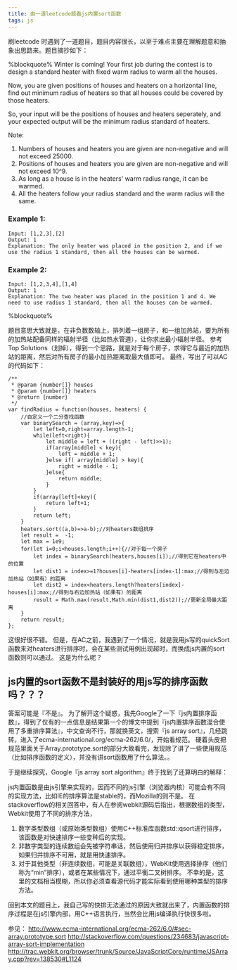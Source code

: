 ```yaml
---
title: 由一道leetcode题看js内置sort函数
tags: js
---
```

刷leetcode 时遇到了一道题目，题目内容很长，以至于难点主要在理解题意和抽象出思路来。题目摘抄如下：

%blockquote%
Winter is coming! Your first job during the contest is to design a standard heater with fixed warm radius to warm all the houses.

Now, you are given positions of houses and heaters on a horizontal line, find out minimum radius of heaters so that all houses could be covered by those heaters.

So, your input will be the positions of houses and heaters seperately, and your expected output will be the minimum radius standard of heaters.

Note:
1. Numbers of houses and heaters you are given are non-negative and will not exceed 25000.
2. Positions of houses and heaters you are given are non-negative and will not exceed 10^9.
3. As long as a house is in the heaters' warm radius range, it can be warmed.
4. All the heaters follow your radius standard and the warm radius will the same.

### Example 1:
```
Input: [1,2,3],[2]
Output: 1
Explanation: The only heater was placed in the position 2, and if we use the radius 1 standard, then all the houses can be warmed.
```
### Example 2:
```
Input: [1,2,3,4],[1,4]
Output: 1
Explanation: The two heater was placed in the position 1 and 4. We need to use radius 1 standard, then all the houses can be warmed.
```
%blockquote%

题目意思大致就是，在非负数数轴上，排列着一组房子，和一组加热站，要为所有的加热站配备同样的辐射半径（比如热水管道），让你求出最小辐射半径。
参考Top Solutions（划掉），得到一个思路，就是对于每个房子，求得它与最近的加热站的距离，然后对所有房子的最小加热距离取最大值即可。
最终，写出了可以AC的代码如下：
```
/**
 * @param {number[]} houses
 * @param {number[]} heaters
 * @return {number}
 */
var findRadius = function(houses, heaters) {
    //自定义一个二分查找函数
    var binarySearch = (array,key)=>{
        let left=0,right=array.length-1;
        while(left<right){
            let middle = left + ((right - left)>>1);
            if(array[middle] < key){
                left = middle + 1;
            }else if( array[middle] > key){
                right = middle - 1;
            }else{
                return middle;
            }
        }
        if(array[left]<key){
            return left+1;
        }
        return left;
    }
    heaters.sort((a,b)=>a-b);//对heaters数组排序
    let result =  -1;
    let max = 1e9;
    for(let i=0;i<houses.length;i++){//对于每一个房子
        let index = binarySearch(heaters,houses[i]);//得到它在heaters中的位置
        let dist1 = index>=1?houses[i]-heaters[index-1]:max;//得到与左边加热站（如果有）的距离
        let dist2 = index<heaters.length?heaters[index]-houses[i]:max;//得到与右边加热站（如果有）的距离
        result = Math.max(result,Math.min(dist1,dist2));//更新全局最大距离
    }
    return result;
};
```
这很好很不错。
但是，在AC之前，我遇到了一个情况，就是我用js写的quickSort函数来对heaters进行排序时，会在某些测试用例出现超时，而换成js内置的sort函数则可以通过。
这是为什么呢？
## js内置的sort函数不是封装好的用js写的排序函数吗？？？

答案可能是『不是』。
为了解开这个疑惑，我先Google了一下『js内置排序函数』，得到了仅有的一点信息是结果第一个的博文中提到『js内置排序函数混合使用了多重排序算法』，中文查询不行，那就换英文，搜索『js array sort』，几经跳转，进入了ecma-international.org/ecma-262/6.0/，开始看规范。
硬着头皮把规范里面关于Array.prototype.sort的部分大致看完，发现除了讲了一些使用规范（比如排序函数的定义），并没有讲sort函数用了什么算法。。

于是继续探究，Google『js array sort algorithm』终于找到了还算明白的解释：

js内置函数是由js引擎来实现的，因而不同的js引擎（浏览器内核）可能会有不同的实现方法，比如IE的排序算法是stable的，而Mozilla的则不是。
在stackoverflow的相关回答中，有人在参阅webkit源码后指出，根据数组的类型，Webkit使用了不同的排序方法，
1. 数字类型数组（或原始类型数组）使用C++标准库函数std::qsort进行排序，该函数是对快速排序一些变种后的实现。
2. 非数字类型的连续数组会先被字符串话，然后使用归并排序以获得稳定排序，如果归并排序不可用，就是用快速排序。
3. 对于其他类型（非连续数组，可能是关联数组），WebKit使用选择排序（他们称为“min”排序），或者在某些情况下，通过平衡二叉树排序。 不幸的是，这里的文档相当模糊，所以你必须查看源代码才能实际看到使用哪种类型的排序方法。

回到本文的题目上，我自己写的快排无法通过的原因大致就出来了，内置函数的排序过程是在js引擎内部，用C++语言执行，当然会比用js编译执行快很多啦。

参见：
http://www.ecma-international.org/ecma-262/6.0/#sec-array.prototype.sort
http://stackoverflow.com/questions/234683/javascript-array-sort-implementation
http://trac.webkit.org/browser/trunk/Source/JavaScriptCore/runtime/JSArray.cpp?rev=138530#L1124

